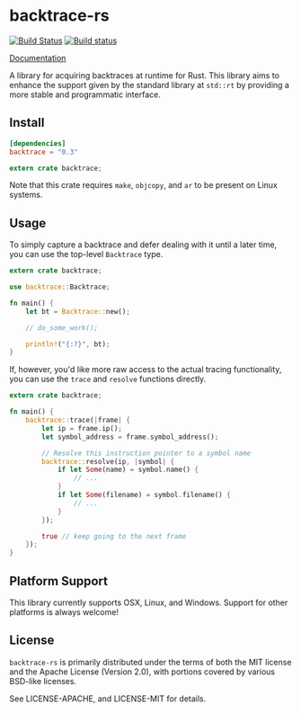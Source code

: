 # backtrace-rs

[![Build Status](https://travis-ci.org/alexcrichton/backtrace-rs.svg?branch=master)](https://travis-ci.org/alexcrichton/backtrace-rs)
[![Build status](https://ci.appveyor.com/api/projects/status/v4l9oj4aqbbgyx44?svg=true)](https://ci.appveyor.com/project/alexcrichton/backtrace-rs)

[Documentation](http://alexcrichton.com/backtrace-rs)

A library for acquiring backtraces at runtime for Rust. This library aims to
enhance the support given by the standard library at `std::rt` by providing a
more stable and programmatic interface.

## Install

```toml
[dependencies]
backtrace = "0.3"
```

```rust
extern crate backtrace;
```

Note that this crate requires `make`, `objcopy`, and `ar` to be present on Linux
systems.

## Usage

To simply capture a backtrace and defer dealing with it until a later time,
you can use the top-level `Backtrace` type.

```rust
extern crate backtrace;

use backtrace::Backtrace;

fn main() {
    let bt = Backtrace::new();

    // do_some_work();

    println!("{:?}", bt);
}
```

If, however, you'd like more raw access to the actual tracing functionality, you
can use the `trace` and `resolve` functions directly.

```rust
extern crate backtrace;

fn main() {
    backtrace::trace(|frame| {
        let ip = frame.ip();
        let symbol_address = frame.symbol_address();

        // Resolve this instruction pointer to a symbol name
        backtrace::resolve(ip, |symbol| {
            if let Some(name) = symbol.name() {
                // ...
            }
            if let Some(filename) = symbol.filename() {
                // ...
            }
        });

        true // keep going to the next frame
    });
}
```

## Platform Support

This library currently supports OSX, Linux, and Windows. Support for other
platforms is always welcome!

## License

`backtrace-rs` is primarily distributed under the terms of both the MIT license
and the Apache License (Version 2.0), with portions covered by various BSD-like
licenses.

See LICENSE-APACHE, and LICENSE-MIT for details.
